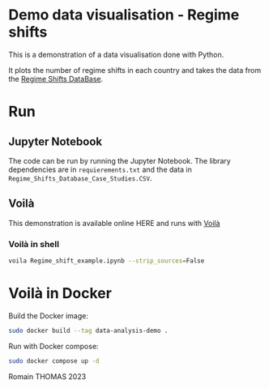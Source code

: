 # Demo data visualisation - Regime shifts

This is a demonstration of a data visualisation done with Python.

It plots the number of regime shifts in each country and takes the data from the [Regime Shifts DataBase](https://www.regimeshifts.org/datasets-resources/details/15/4?return=L2NvbXBvbmVudC9mYWJyaWsvbGlzdC8xMC8wP3Jlc2V0ZmlsdGVycz0wJmFtcDtJdGVtaWQ9OQ==).

# Run

## Jupyter Notebook

The code can be run by running the Jupyter Notebook. The library dependencies are in `requierements.txt` and the data in `Regime_Shifts_Database_Case_Studies.CSV`.

## Voilà

This demonstration is available online HERE and runs with [Voilà](https://github.com/voila-dashboards/voila)

### Voilà in shell

```Bash
voila Regime_shift_example.ipynb --strip_sources=False
```

# Voilà in Docker

Build the Docker image:

```Bash
sudo docker build --tag data-analysis-demo .
```

Run with Docker compose:

```Bash
sudo docker compose up -d
```

Romain THOMAS 2023
